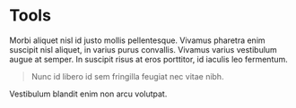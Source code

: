 # Tools
Morbi aliquet nisl id justo mollis pellentesque. Vivamus pharetra enim suscipit nisl aliquet, in varius purus convallis. Vivamus varius vestibulum augue at semper. In suscipit risus at eros porttitor, id iaculis leo fermentum.

> Nunc id libero id sem fringilla feugiat nec vitae nibh.

Vestibulum blandit enim non arcu volutpat.
